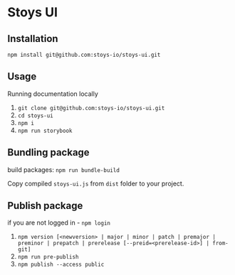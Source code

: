 # Stoys UI

## Installation

```
npm install git@github.com:stoys-io/stoys-ui.git
```

## Usage

Running documentation locally

1. `git clone git@github.com:stoys-io/stoys-ui.git`
1. `cd stoys-ui`
1. `npm i`
1. `npm run storybook`

## Bundling package

build packages: `npm run bundle-build`

Copy compiled `stoys-ui.js` from `dist` folder to your project.

## Publish package

if you are not logged in - `npm login`
1. `npm version [<newversion> | major | minor | patch | premajor | preminor | prepatch | prerelease [--preid=<prerelease-id>] | from-git]`
1. `npm run pre-publish`
1. `npm publish --access public`

